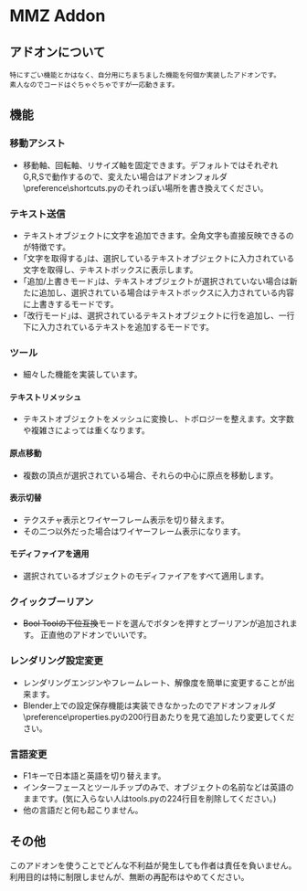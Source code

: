# MMZ Addon
## アドオンについて
	特にすごい機能とかはなく、自分用にちまちました機能を何個か実装したアドオンです。
 	素人なのでコードはぐちゃぐちゃですが一応動きます。
## 機能

### 移動アシスト
* 移動軸、回転軸、リサイズ軸を固定できます。デフォルトではそれぞれG,R,Sで動作するので、変えたい場合はアドオンフォルダ\preference\shortcuts.pyのそれっぽい場所を書き換えてください。
### テキスト送信
* テキストオブジェクトに文字を追加できます。全角文字も直接反映できるのが特徴です。
* ｢文字を取得する｣は、選択しているテキストオブジェクトに入力されている文字を取得し、テキストボックスに表示します。
* ｢追加/上書きモード｣は、テキストオブジェクトが選択されていない場合は新たに追加し、選択されている場合はテキストボックスに入力されている内容に上書きするモードです。
* ｢改行モード｣は、選択されているテキストオブジェクトに行を追加し、一行下に入力されているテキストを追加するモードです。
### ツール
* 細々した機能を実装しています。
#### テキストリメッシュ
* テキストオブジェクトをメッシュに変換し、トポロジーを整えます。文字数や複雑さによっては重くなります。
#### 原点移動
* 複数の頂点が選択されている場合、それらの中心に原点を移動します。
#### 表示切替
* テクスチャ表示とワイヤーフレーム表示を切り替えます。
* その二つ以外だった場合はワイヤーフレーム表示になります。
#### モディファイアを適用
* 選択されているオブジェクトのモディファイアをすべて適用します。

### クイックブーリアン
* ~~Bool Toolの下位互換~~モードを選んでボタンを押すとブーリアンが追加されます。
正直他のアドオンでいいです。

### レンダリング設定変更
* レンダリングエンジンやフレームレート、解像度を簡単に変更することが出来ます。
* Blender上での設定保存機能は実装できなかったのでアドオンフォルダ\preference\properties.pyの200行目あたりを見て追加したり変更してください。

### 言語変更
* F1キーで日本語と英語を切り替えます。
* インターフェースとツールチップのみで、オブジェクトの名前などは英語のままです。(気に入らない人はtools.pyの224行目を削除してください。)
* 他の言語だと何も起こりません。

## その他
このアドオンを使うことでどんな不利益が発生しても作者は責任を負いません。
利用目的は特に制限しませんが、無断の再配布はやめてください。
